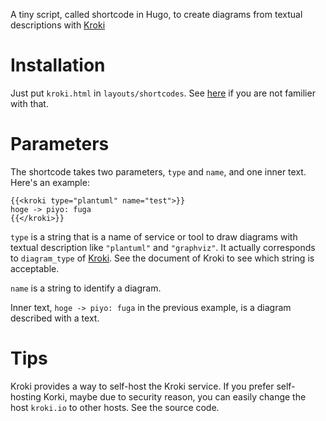 A tiny script, called shortcode in Hugo, to create diagrams from textual descriptions with [Kroki](https://kroki.io/)

# Installation
Just put `kroki.html` in `layouts/shortcodes`.
See [here](https://gohugo.io/templates/shortcode-templates/#file-location) if you are not familier with that.

# Parameters
The shortcode takes two parameters, `type` and `name`, and one inner text.
Here's an example:
```
{{<kroki type="plantuml" name="test">}}
hoge -> piyo: fuga
{{</kroki>}}
```
`type` is a string that is a name of service or tool to draw diagrams with textual description like `"plantuml"` and `"graphviz"`.
It actually corresponds to `diagram_type` of [Kroki](https://kroki.io/). See the document of Kroki to see which string is acceptable.

`name` is a string to identify a diagram.

Inner text, `hoge -> piyo: fuga` in the previous example, is a diagram described with a text.

# Tips
Kroki provides a way to self-host the Kroki service. If you prefer self-hosting Korki, maybe due to security reason, you can easily change the host `kroki.io` to other hosts. See the source code.

